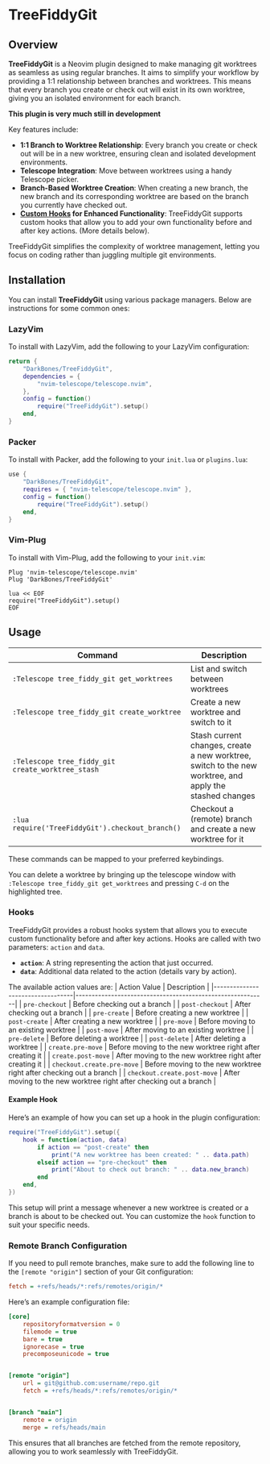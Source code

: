 # TreeFiddyGit

## Overview
**TreeFiddyGit** is a Neovim plugin designed to make managing git worktrees as seamless as using regular branches. It aims to simplify your workflow by providing a 1:1 relationship between branches and worktrees. This means that every branch you create or check out will exist in its own worktree, giving you an isolated environment for each branch.

**This plugin is very much still in development**

Key features include:
- **1:1 Branch to Worktree Relationship**: Every branch you create or check out will be in a new worktree, ensuring clean and isolated development environments.
- **Telescope Integration**: Move between worktrees using a handy Telescope picker.
- **Branch-Based Worktree Creation**: When creating a new branch, the new branch and its corresponding worktree are based on the branch you currently have checked out.
- **[Custom Hooks](#hooks) for Enhanced Functionality**: TreeFiddyGit supports custom hooks that allow you to add your own functionality before and after key actions. (More details below).

TreeFiddyGit simplifies the complexity of worktree management, letting you focus on coding rather than juggling multiple git environments.

## Installation
You can install **TreeFiddyGit** using various package managers. Below are instructions for some common ones:


### LazyVim
To install with LazyVim, add the following to your LazyVim configuration:
```lua
return {
    "DarkBones/TreeFiddyGit",
    dependencies = {
        "nvim-telescope/telescope.nvim",
    },
    config = function()
        require("TreeFiddyGit").setup()
    end,
}
```

### Packer
To install with Packer, add the following to your `init.lua` or `plugins.lua`:
```lua
use {
    "DarkBones/TreeFiddyGit",
    requires = { "nvim-telescope/telescope.nvim" },
    config = function()
        require("TreeFiddyGit").setup()
    end,
}
```

### Vim-Plug
To install with Vim-Plug, add the following to your `init.vim`:
```vim
Plug 'nvim-telescope/telescope.nvim'
Plug 'DarkBones/TreeFiddyGit'

lua << EOF
require("TreeFiddyGit").setup()
EOF
```

## Usage
| Command                                           | Description                                                                                             |
|---------------------------------------------------|---------------------------------------------------------------------------------------------------------|
| `:Telescope tree_fiddy_git get_worktrees`         | List and switch between worktrees                                                                       |
| `:Telescope tree_fiddy_git create_worktree`       | Create a new worktree and switch to it                                                                  |
| `:Telescope tree_fiddy_git create_worktree_stash` | Stash current changes, create a new worktree, switch to the new worktree, and apply the stashed changes |
| `:lua require('TreeFiddyGit').checkout_branch()`  | Checkout a (remote) branch and create a new worktree for it                                             |

These commands can be mapped to your preferred keybindings.

You can delete a worktree by bringing up the telescope window with `:Telescope tree_fiddy_git get_worktrees` and pressing `C-d` on the highlighted tree.

### Hooks
TreeFiddyGit provides a robust hooks system that allows you to execute custom functionality before and after key actions. Hooks are called with two parameters: `action` and `data`.

- **`action`**: A string representing the action that just occurred.
- **`data`**: Additional data related to the action (details vary by action).

The available action values are:
| Action Value                     | Description                                               |
|----------------------------------|-----------------------------------------------------------|
| `pre-checkout`                   | Before checking out a branch                              |
| `post-checkout`                  | After checking out a branch                               |
| `pre-create`                     | Before creating a new worktree                            |
| `post-create`                    | After creating a new worktree                             |
| `pre-move`                       | Before moving to an existing worktree                     |
| `post-move`                      | After moving to an existing worktree                      |
| `pre-delete`                     | Before deleting a worktree                                |
| `post-delete`                    | After deleting a worktree                                 |
| `create.pre-move`                | Before moving to the new worktree right after creating it |
| `create.post-move`               | After moving to the new worktree right after creating it  |
| `checkout.create.pre-move`       | Before moving to the new worktree right after checking out a branch |
| `checkout.create.post-move`      | After moving to the new worktree right after checking out a branch  |

#### Example Hook
Here’s an example of how you can set up a hook in the plugin configuration:
```lua
require("TreeFiddyGit").setup({
    hook = function(action, data)
        if action == "post-create" then
            print("A new worktree has been created: " .. data.path)
        elseif action == "pre-checkout" then
            print("About to check out branch: " .. data.new_branch)
        end
    end,
})
```

This setup will print a message whenever a new worktree is created or a branch is about to be checked out. You can customize the `hook` function to suit your specific needs.

### Remote Branch Configuration
If you need to pull remote branches, make sure to add the following line to the `[remote "origin"]` section of your Git configuration:
```ini
fetch = +refs/heads/*:refs/remotes/origin/*
```

Here’s an example configuration file:
```ini
[core]
	repositoryformatversion = 0
	filemode = true
	bare = true
	ignorecase = true
	precomposeunicode = true


[remote "origin"]
	url = git@github.com:username/repo.git
	fetch = +refs/heads/*:refs/remotes/origin/*


[branch "main"]
	remote = origin
	merge = refs/heads/main
```
This ensures that all branches are fetched from the remote repository, allowing you to work seamlessly with TreeFiddyGit.
